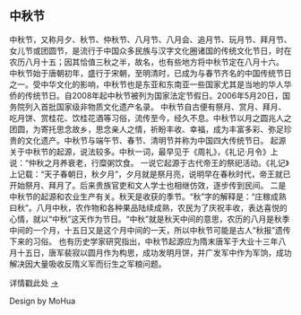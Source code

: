 ## 中秋节
中秋节，又称月夕、秋节、仲秋节、八月节、八月会、追月节、玩月节、拜月节、女儿节或团圆节，是流行于中国众多民族与汉字文化圈诸国的传统文化节日，时在农历八月十五；因其恰值三秋之半，故名，也有些地方将中秋节定在八月十六。
中秋节始于唐朝初年，盛行于宋朝，至明清时，已成为与春节齐名的中国传统节日之一。受中华文化的影响，中秋节也是东亚和东南亚一些国家尤其是当地的华人华侨的传统节日。自2008年起中秋节被列为国家法定节假日。2006年5月20日，国务院列入首批国家级非物质文化遗产名录。
中秋节自古便有祭月、赏月、拜月、吃月饼、赏桂花、饮桂花酒等习俗，流传至今，经久不息。中秋节以月之圆兆人之团圆，为寄托思念故乡，思念亲人之情，祈盼丰收、幸福，成为丰富多彩、弥足珍贵的文化遗产。中秋节与端午节、春节、清明节并称为中国四大传统节日。
起源
关于中秋节的起源，说法较多。中秋一词，最早见于《周礼》，《礼记·月令》上说：“仲秋之月养衰老，行糜粥饮食。
一说它起源于古代帝王的祭祀活动。《礼记》上记载：“天子春朝日，秋夕月”，夕月就是祭月亮，说明早在春秋时代，帝王就已开始祭月、拜月了。后来贵族官吏和文人学士也相继仿效，逐步传到民间。
二是中秋节的起源和农业生产有关。秋天是收获的季节。“秋”字的解释是：“庄稼成熟曰秋”。八月中秋，农作物和各种果品陆续成熟，农民为了庆祝丰收，表达喜悦的心情，就以“中秋”这天作为节日。“中秋”就是秋天中间的意思，农历的八月是秋季中间的一个月，十五日又是这个月中间的一天，所以中秋节可能是古人“秋报”遗传下来的习俗。
也有历史学家研究指出，中秋节起源应为隋末唐军于大业十三年八月十五日，唐军裴寂以圆月作为构思，成功发明月饼，并广发军中作为军饷，成功解决因大量吸收反隋义军而衍生之军粮问题。

详情戳此处 [→](https://baike.baidu.com/item/%E4%B8%AD%E7%A7%8B%E8%8A%82/128234?fr=aladdin)

Design by MoHua
